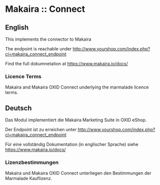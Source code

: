 # Makaira :: Connect # 

## English ##

This implements the connector to Makaira

The endpoint is reachable under http://www.yourshop.com/index.php?cl=makaira_connect_endpoint

Find the full dokumnetation at https://www.makaira.io/docs/


### Licence Terms ###

Makaira and Makaira OXID Connect underlying the marmalade licence terms.

## Deutsch ##

Das Modul implementiert die Makaira Marketing Suite in OXID eShop.

Der Endpoint ist zu erreichen unter http://www.yourshop.com/index.php?cl=makaira_connect_endpoint

Für eine vollständig Dokumentation (in englischer Sprache) siehe https://www.makaira.io/docs/

### Lizenzbestimmungen ###

Makaira und Makaira OXID Connect unterliegen den Bestimmungen der Marmalade Kauflizenz.  

